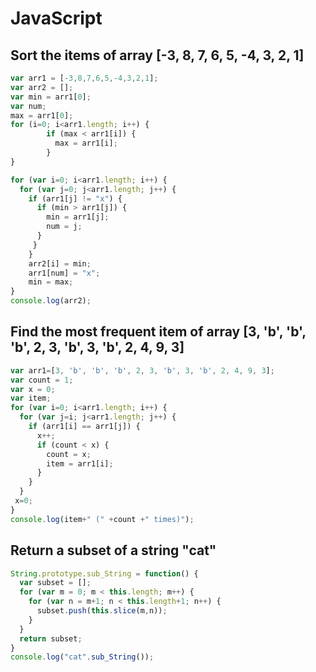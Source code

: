 # JavaScript

## Sort the items of array [-3, 8, 7, 6, 5, -4, 3, 2, 1]

```js
var arr1 = [-3,8,7,6,5,-4,3,2,1];
var arr2 = [];
var min = arr1[0];
var num;
max = arr1[0];
for (i=0; i<arr1.length; i++) {
        if (max < arr1[i]) {
          max = arr1[i];
        }
}

for (var i=0; i<arr1.length; i++) {
  for (var j=0; j<arr1.length; j++) {
    if (arr1[j] != "x") {
      if (min > arr1[j]) {
        min = arr1[j];
        num = j;
      }
     }
    }
    arr2[i] = min;
    arr1[num] = "x";
    min = max;
}
console.log(arr2);
```

## Find the most frequent item of array [3, 'b', 'b', 'b', 2, 3, 'b', 3, 'b', 2, 4, 9, 3]

```js
var arr1=[3, 'b', 'b', 'b', 2, 3, 'b', 3, 'b', 2, 4, 9, 3];
var count = 1;
var x = 0;
var item;
for (var i=0; i<arr1.length; i++) {
  for (var j=i; j<arr1.length; j++) {
    if (arr1[i] == arr1[j]) {
      x++;
      if (count < x) {
        count = x; 
        item = arr1[i];
      } 
    }
  }
 x=0;
}
console.log(item+" (" +count +" times)");
```

## Return a subset of a string "cat"

```js
String.prototype.sub_String = function() {
  var subset = [];
  for (var m = 0; m < this.length; m++) {
    for (var n = m+1; n < this.length+1; n++) {
      subset.push(this.slice(m,n));
    }
  }
  return subset;
}
console.log("cat".sub_String());
```